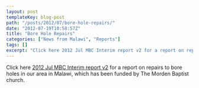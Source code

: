```yaml
---
layout: post
templateKey: blog-post
path: "/posts/2012/07/bore-hole-repairs/"
date: "2012-07-19T10:58:57Z"
title: "Bore Hole Repairs"
categories: ["News from Malawi", "Reports"]
tags: []
excerpt: "Click here 2012 Jul MBC Interim report v2 for a report on repairs to bore holes in our area in Mala..."
---
```


Click here [2012 Jul MBC Interim report v2](http://www.landirani.org/news/2012/07/19/bore-hole-repairs/2012-jul-mbc-interim-report-v2/) for a report on repairs to bore holes in our area in Malawi, which has been funded by The Morden Baptist church.